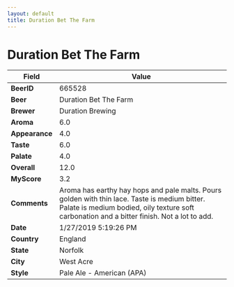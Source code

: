 ```yaml
---
layout: default
title: Duration Bet The Farm
---
```


# Duration Bet The Farm

| Field         | Value     |
|---------------|-----------|
| **BeerID** | 665528 |
| **Beer** | Duration Bet The Farm |
| **Brewer** | Duration Brewing |
| **Aroma** | 6.0 |
| **Appearance** | 4.0 |
| **Taste** | 6.0 |
| **Palate** | 4.0 |
| **Overall** | 12.0 |
| **MyScore** | 3.2 |
| **Comments** | Aroma has earthy hay hops and pale malts. Pours golden with thin lace. Taste is medium bitter. Palate is medium bodied, oily texture soft carbonation and a bitter finish. Not a lot to add. |
| **Date** | 1/27/2019 5:19:26 PM |
| **Country** | England |
| **State** | Norfolk |
| **City** | West Acre |
| **Style** | Pale Ale - American (APA) |
